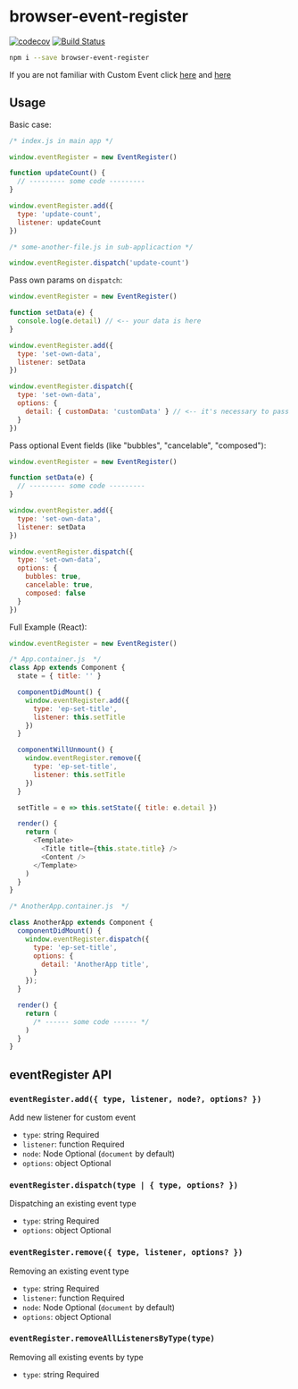 # browser-event-register

[![codecov](https://codecov.io/gh/DisaPadla/browser-event-register/branch/master/graph/badge.svg)](https://codecov.io/gh/DisaPadla/browser-event-register)
[![Build Status](https://travis-ci.com/DisaPadla/browser-event-register.svg?branch=master)](https://travis-ci.com/DisaPadla/browser-event-register)

```sh
npm i --save browser-event-register
```

If you are not familiar with Custom Event click [here](https://developer.mozilla.org/en-US/docs/Web/API/Event/Event) and [here](https://developer.mozilla.org/en-US/docs/Web/API/CustomEvent)

## Usage

Basic case:

```js
/* index.js in main app */

window.eventRegister = new EventRegister()

function updateCount() {
  // --------- some code ---------
}

window.eventRegister.add({
  type: 'update-count',
  listener: updateCount
})

/* some-another-file.js in sub-applicaction */

window.eventRegister.dispatch('update-count')
```

Pass own params on `dispatch`:

```js
window.eventRegister = new EventRegister()

function setData(e) {
  console.log(e.detail) // <-- your data is here
}

window.eventRegister.add({
  type: 'set-own-data',
  listener: setData
})

window.eventRegister.dispatch({
  type: 'set-own-data',
  options: {
    detail: { customData: 'customData' } // <-- it's necessary to pass "options.detail" property
  }
})
```

Pass optional Event fields (like "bubbles", "cancelable", "composed"):

```js
window.eventRegister = new EventRegister()

function setData(e) {
  // --------- some code ---------
}

window.eventRegister.add({
  type: 'set-own-data',
  listener: setData
})

window.eventRegister.dispatch({
  type: 'set-own-data',
  options: {
    bubbles: true,
    cancelable: true,
    composed: false
  }
})
```

Full Example (React):

```js
window.eventRegister = new EventRegister()

/* App.container.js  */
class App extends Component {
  state = { title: '' }

  componentDidMount() {
    window.eventRegister.add({
      type: 'ep-set-title',
      listener: this.setTitle
    })
  }

  componentWillUnmount() {
    window.eventRegister.remove({
      type: 'ep-set-title',
      listener: this.setTitle
    })
  }

  setTitle = e => this.setState({ title: e.detail })

  render() {
    return (
      <Template>
        <Title title={this.state.title} />
        <Content />
      </Template>
    )
  }
}
```

```js
/* AnotherApp.container.js  */

class AnotherApp extends Component {
  componentDidMount() {
    window.eventRegister.dispatch({
      type: 'ep-set-title',
      options: {
        detail: 'AnotherApp title',
      }
    });
  }

  render() {
    return (
      /* ------ some code ------ */
    )
  }
}
```

## eventRegister API

### `eventRegister.add({ type, listener, node?, options? })`

Add new listener for custom event

- `type`: string Required
- `listener`: function Required
- `node`: Node Optional (`document` by default)
- `options`: object Optional

### `eventRegister.dispatch(type | { type, options? })`

Dispatching an existing event type

- `type`: string Required
- `options`: object Optional

### `eventRegister.remove({ type, listener, options? })`

Removing an existing event type

- `type`: string Required
- `listener`: function Required
- `node`: Node Optional (`document` by default)
- `options`: object Optional

### `eventRegister.removeAllListenersByType(type)`

Removing all existing events by type

- `type`: string Required
